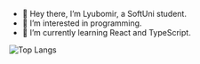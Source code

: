 - 👋 Hey there, I’m Lyubomir, a SoftUni student.                                                                             
- 👀 I’m interested in programming.
- 🌱 I’m currently learning React and TypeScript.

![Top Langs](https://github-readme-stats.vercel.app/api/top-langs/?username=lyubomir08&layout=compact)
